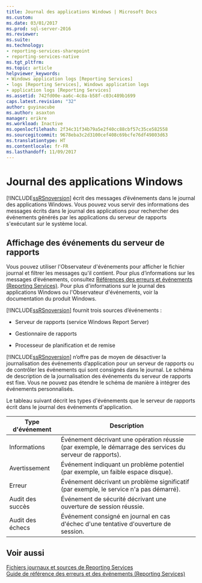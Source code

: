 ```yaml
---
title: Journal des applications Windows | Microsoft Docs
ms.custom: 
ms.date: 03/01/2017
ms.prod: sql-server-2016
ms.reviewer: 
ms.suite: 
ms.technology:
- reporting-services-sharepoint
- reporting-services-native
ms.tgt_pltfrm: 
ms.topic: article
helpviewer_keywords:
- Windows application logs [Reporting Services]
- logs [Reporting Services], Windows application logs
- application logs [Reporting Services]
ms.assetid: 742fd00e-aa6c-4c8a-b58f-c03c489b1699
caps.latest.revision: "32"
author: guyinacube
ms.author: asaxton
manager: erikre
ms.workload: Inactive
ms.openlocfilehash: 2f34c31f34b79a5e2f40cc88cbf57c35ce582558
ms.sourcegitcommit: 9678eba3c2d3100cef408c69bcfe76df49803d63
ms.translationtype: HT
ms.contentlocale: fr-FR
ms.lasthandoff: 11/09/2017
---
```

# <a name="windows-application-log"></a>Journal des applications Windows
  [!INCLUDE[ssRSnoversion](../../includes/ssrsnoversion-md.md)] écrit des messages d’événements dans le journal des applications Windows. Vous pouvez vous servir des informations des messages écrits dans le journal des applications pour rechercher des événements générés par les applications du serveur de rapports s'exécutant sur le système local.  
  
## <a name="viewing-report-server-events"></a>Affichage des événements du serveur de rapports  
 Vous pouvez utiliser l'Observateur d'événements pour afficher le fichier journal et filtrer les messages qu'il contient. Pour plus d’informations sur les messages d’événements, consultez [Références des erreurs et événements &#40;Reporting Services&#41;](../../reporting-services/troubleshooting/errors-and-events-reference-reporting-services.md). Pour plus d'informations sur le journal des applications Windows ou l'Observateur d'événements, voir la documentation du produit Windows.  
  
 [!INCLUDE[ssRSnoversion](../../includes/ssrsnoversion-md.md)] fournit trois sources d’événements :  
  
-   Serveur de rapports (service Windows Report Server)  
  
-   Gestionnaire de rapports  
  
-   Processeur de planification et de remise  
  
 [!INCLUDE[ssRSnoversion](../../includes/ssrsnoversion-md.md)] n’offre pas de moyen de désactiver la journalisation des événements d’application pour un serveur de rapports ou de contrôler les événements qui sont consignés dans le journal. Le schéma de description de la journalisation des événements du serveur de rapports est fixe. Vous ne pouvez pas étendre le schéma de manière à intégrer des événements personnalisés.  
  
 Le tableau suivant décrit les types d'événements que le serveur de rapports écrit dans le journal des événements d'application.  
  
|Type d'événement|Description|  
|----------------|-----------------|  
|Informations|Événement décrivant une opération réussie (par exemple, le démarrage des services du serveur de rapports).|  
|Avertissement|Événement indiquant un problème potentiel (par exemple, un faible espace disque).|  
|Erreur|Événement décrivant un problème significatif (par exemple, le service n'a pas démarré).|  
|Audit des succès|Événement de sécurité décrivant une ouverture de session réussie.|  
|Audit des échecs|Événement consigné en journal en cas d'échec d'une tentative d'ouverture de session.|  
  
## <a name="see-also"></a>Voir aussi  
 [Fichiers journaux et sources de Reporting Services](../../reporting-services/report-server/reporting-services-log-files-and-sources.md)   
 [Guide de référence des erreurs et des événements &#40;Reporting Services&#41;](../../reporting-services/troubleshooting/errors-and-events-reference-reporting-services.md)  
  
  
